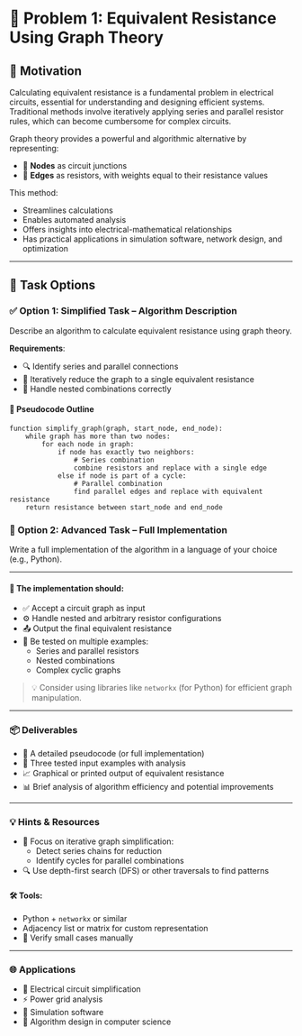 # 🧮 Problem 1: Equivalent Resistance Using Graph Theory

## 📘 Motivation

Calculating equivalent resistance is a fundamental problem in electrical circuits, essential for understanding and designing efficient systems. Traditional methods involve iteratively applying series and parallel resistor rules, which can become cumbersome for complex circuits.

Graph theory provides a powerful and algorithmic alternative by representing:

- 🔹 **Nodes** as circuit junctions  
- 🔸 **Edges** as resistors, with weights equal to their resistance values

This method:
- Streamlines calculations  
- Enables automated analysis  
- Offers insights into electrical-mathematical relationships  
- Has practical applications in simulation software, network design, and optimization  

---

## 🎯 Task Options

### ✅ Option 1: Simplified Task – Algorithm Description

Describe an algorithm to calculate equivalent resistance using graph theory.

**Requirements**:
- 🔍 Identify series and parallel connections  
- 🔁 Iteratively reduce the graph to a single equivalent resistance  
- 📌 Handle nested combinations correctly  

#### 🔧 Pseudocode Outline

```text
function simplify_graph(graph, start_node, end_node):
    while graph has more than two nodes:
        for each node in graph:
            if node has exactly two neighbors:
                # Series combination
                combine resistors and replace with a single edge
            else if node is part of a cycle:
                # Parallel combination
                find parallel edges and replace with equivalent resistance
    return resistance between start_node and end_node
```
### 🧠 Option 2: Advanced Task – Full Implementation

Write a full implementation of the algorithm in a language of your choice (e.g., Python).

---

#### 📌 The implementation should:

- ✅ Accept a circuit graph as input  
- ⚙️ Handle nested and arbitrary resistor configurations  
- 📤 Output the final equivalent resistance  
- 🔬 Be tested on multiple examples:
  - Series and parallel resistors  
  - Nested combinations  
  - Complex cyclic graphs  

> 💡 Consider using libraries like `networkx` (for Python) for efficient graph manipulation.

---

### 📦 Deliverables

- 🧾 A detailed pseudocode (or full implementation)  
- 🧪 Three tested input examples with analysis  
- 📈 Graphical or printed output of equivalent resistance  
- 📊 Brief analysis of algorithm efficiency and potential improvements  

---

### 💡 Hints & Resources

- 🧠 Focus on iterative graph simplification:
  - Detect series chains for reduction  
  - Identify cycles for parallel combinations  
- 🔍 Use depth-first search (DFS) or other traversals to find patterns  

#### 🛠 Tools:

- Python + `networkx` or similar  
- Adjacency list or matrix for custom representation  
- 🧪 Verify small cases manually  

---

### 🌐 Applications

- 📐 Electrical circuit simplification  
- ⚡ Power grid analysis  
- 🧩 Simulation software  
- 🧠 Algorithm design in computer science  